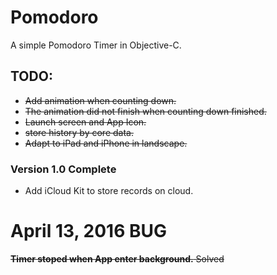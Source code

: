 # Pomodoro
A simple Pomodoro Timer in Objective-C.
  
  
## TODO:
* ~~Add animation when counting down.~~
* ~~The animation did not finish when counting down finished.~~
* ~~Launch screen and App Icon.~~
* ~~store history by core data.~~
* ~~Adapt to iPad and iPhone in landscape.~~

### Version 1.0 Complete

 * Add iCloud Kit to store records on cloud.
 
#  April 13, 2016 BUG
~~**Timer stoped when App enter background.** Solved~~
